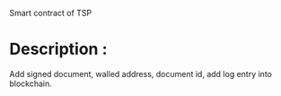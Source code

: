 
Smart contract of TSP


# Description :

Add signed document, walled address, document id,  add log entry into blockchain.